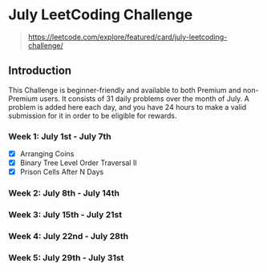 # July LeetCoding Challenge

> https://leetcode.com/explore/featured/card/july-leetcoding-challenge/

## Introduction
This Challenge is beginner-friendly and available to both Premium and non-Premium users. It consists of 31 daily problems over the month of July. A problem is added here each day, and you have 24 hours to make a valid submission for it in order to be eligible for rewards.

### Week 1: July 1st - July 7th
- [x] Arranging Coins
- [x] Binary Tree Level Order Traversal II
- [x] Prison Cells After N Days

### Week 2: July 8th - July 14th


### Week 3: July 15th - July 21st


### Week 4: July 22nd - July 28th


### Week 5: July 29th - July 31st

